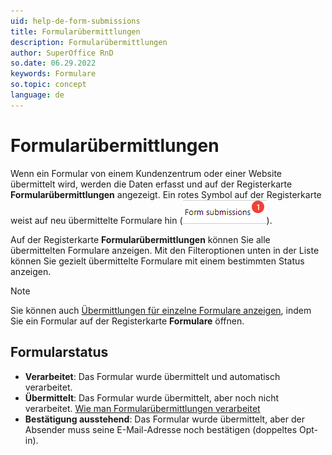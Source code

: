 ```yaml
---
uid: help-de-form-submissions
title: Formularübermittlungen
description: Formularübermittlungen
author: SuperOffice RnD
so.date: 06.29.2022
keywords: Formulare
so.topic: concept
language: de
---
```


# Formularübermittlungen

Wenn ein Formular von einem Kundenzentrum oder einer Website übermittelt wird, werden die Daten erfasst und auf der Registerkarte **Formularübermittlungen** angezeigt. Ein rotes Symbol auf der Registerkarte weist auf neu übermittelte Formulare hin (![Symbol][img1]).

Auf der Registerkarte **Formularübermittlungen** können Sie alle übermittelten Formulare anzeigen. Mit den Filteroptionen unten in der Liste können Sie gezielt übermittelte Formulare mit einem bestimmten Status anzeigen.

> [!NOTE]
> Sie können auch [Übermittlungen für einzelne Formulare anzeigen][1], indem Sie ein Formular auf der Registerkarte **Formulare** öffnen.

## Formularstatus

* **Verarbeitet**: Das Formular wurde übermittelt und automatisch verarbeitet.
* **Übermittelt**: Das Formular wurde übermittelt, aber noch nicht verarbeitet. [Wie man Formularübermittlungen verarbeitet][2]
* **Bestätigung ausstehend**: Das Formular wurde übermittelt, aber der Absender muss seine E-Mail-Adresse noch bestätigen (doppeltes Opt-in).

<!-- Referenced links -->
[1]: track.md
[2]: process.md

<!-- Referenced images -->
[img1]: ../../../../../media/icons/marketing-and-forms/form-notification.png
